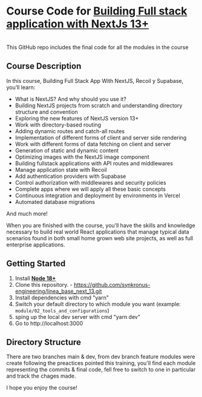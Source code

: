 # Course Code for [Building Full stack application with NextJs 13+](https://www.udemy.com/course/fullstack-nextjs-13-recoil-supabase)

<br/>
This GitHub repo includes the final code for all the modules in the course

## Course Description

In this course, Building Full Stack App With NextJS, Recoil y Supabase, you’ll learn:

- What is NextJS? And why should you use it?
- Building NextJS projects from scratch and understanding directory structure and convention
- Exploring the new features of NextJS version 13+
- Work with directory-based routing
- Adding dynamic routes and catch-all routes
- Implementation of different forms of client and server side rendering
- Work with different forms of data fetching on client and server
- Generation of static and dynamic content
- Optimizing images with the NextJS image component
- Building fullstack applications with API routes and middlewares
- Manage application state with Recoil
- Add authentication providers with Supabase
- Control authorization with middlewares and security policies
- Complete apps where we will apply all these basic concepts
- Continuous integration and deployment by environments in Vercel
- Automated database migrations

And much more!

When you are finished with the course, you’ll have the skills and knowledge necessary to build real world React applications that manage typical data scenarios found in both small home grown web site projects, as well as full enterprise applications.

## Getting Started

1. Install **[Node 18+ ](https://nodejs.org)**
2. Clone this repository. - https://github.com/synkronus-engineering/linea_base_next_13.git
3. Install dependencies with cmd "yarn"
4. Switch your default directory to which module you want (example: ` module/02_tools_and_configurations`)
5. sping up the local dev server with cmd "yarn dev"
6. Go to http://localhost:3000

## Directory Structure

There are two branches main & dev, from dev branch feature modules were create following the preactices pointed this training, you'll find each module representing the commits & final code, fell free to switch to one in particular and track the chages made.

I hope you enjoy the course!
